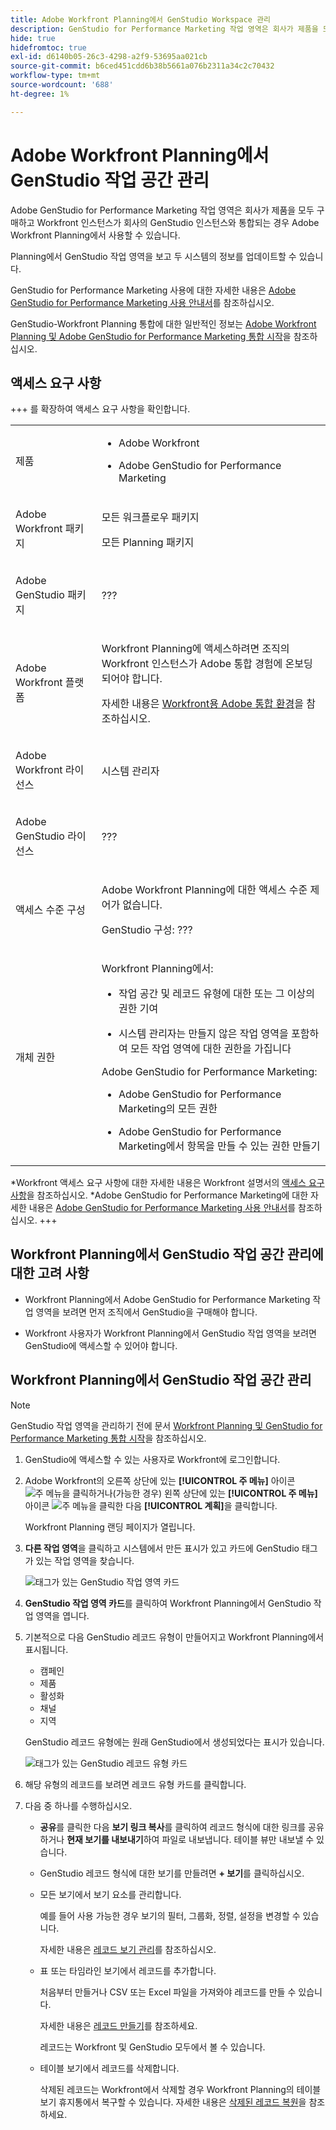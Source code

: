 ```yaml
---
title: Adobe Workfront Planning에서 GenStudio Workspace 관리
description: GenStudio for Performance Marketing 작업 영역은 회사가 제품을 모두 구매하고 Workfront 인스턴스가 회사의 GenStudio 인스턴스와 통합되는 경우 Adobe Workfront Planning에서 사용할 수 있습니다. Planning에서 GenStudio 작업 영역을 보고 두 시스템의 정보를 업데이트할 수 있습니다.
hide: true
hidefromtoc: true
exl-id: d6140b05-26c3-4298-a2f9-53695aa021cb
source-git-commit: b6ced451cdd6b38b5661a076b2311a34c2c70432
workflow-type: tm+mt
source-wordcount: '688'
ht-degree: 1%

---
```


# Adobe Workfront Planning에서 GenStudio 작업 공간 관리

<!--Better metadata, at publishing:
---
title: Manage the GenStudio Workspace in Adobe Workfront Planning
description: The GenStudio for Performance Marketing workspace is available in Adobe Workfront Planning when your company has purchased both products and your instance of Workfront is integrated with your company's instance of GenStudio. You can view the GenStudio workspace from Planning and update information in both systems.
feature: Workfront Planning
role: User, Admin
author: Alina
recommendations: noDisplay, noCatalog
---
-->

<!--MUST update the access requirements below - not complete!!!!!!!!!-->

Adobe GenStudio for Performance Marketing 작업 영역은 회사가 제품을 모두 구매하고 Workfront 인스턴스가 회사의 GenStudio 인스턴스와 통합되는 경우 Adobe Workfront Planning에서 사용할 수 있습니다.

Planning에서 GenStudio 작업 영역을 보고 두 시스템의 정보를 업데이트할 수 있습니다.

GenStudio for Performance Marketing 사용에 대한 자세한 내용은 [Adobe GenStudio for Performance Marketing 사용 안내서](https://experienceleague.adobe.com/en/docs/genstudio-for-performance-marketing/user-guide/home)를 참조하십시오.

GenStudio-Workfront Planning 통합에 대한 일반적인 정보는 [Adobe Workfront Planning 및 Adobe GenStudio for Performance Marketing 통합 시작](/help/quicksilver/planning/planning-and-genstudio-integration/get-started-with-workfront-planning-and-genstudio-integration.md)을 참조하십시오.

## 액세스 요구 사항

+++ 를 확장하여 액세스 요구 사항을 확인합니다. 

<table style="table-layout:auto"> 
<col> 
</col> 
<col> 
</col> 
<tbody> 
    <tr> 
<tr> 
<td> 
   <p> 제품</p> </td> 
   <td> 
   <ul><li><p> Adobe Workfront</p></li> 
   <li><p> Adobe GenStudio for Performance Marketing</p></li>
   </ul></td> 
  </tr>   
<tr> 
   <td role="rowheader"><p>Adobe Workfront 패키지</p></td> 
   <td> 
<p>모든 워크플로우 패키지</p>  
<p>모든 Planning 패키지</p>
   </td> </tr>

<tr> 
   <td role="rowheader"><p>Adobe GenStudio 패키지</p></td> 
   <td> 
<p>???</p>

</td> </tr>

<tr> 
   <td role="rowheader"><p>Adobe Workfront 플랫폼</p></td> 
   <td> 
<p>Workfront Planning에 액세스하려면 조직의 Workfront 인스턴스가 Adobe 통합 경험에 온보딩되어야 합니다.</p> 
<p>자세한 내용은 <a href="/help/quicksilver/workfront-basics/navigate-workfront/workfront-navigation/adobe-unified-experience.md">Workfront용 Adobe 통합 환경</a>을 참조하십시오. </p> 
   </td> 
   </tr> 
  </tr> 
  <tr> 
   <td role="rowheader"><p>Adobe Workfront 라이선스</p></td> 
   <td><p> 시스템 관리자</p>
  </td> 
  </tr> 
  <tr> 
   <td role="rowheader"><p>Adobe GenStudio 라이선스</p></td> 
   <td><p> ???</p>
  </td> 
  </tr> 
  <tr> 
   <td role="rowheader"><p>액세스 수준 구성</p></td> 
   <td> <p>Adobe Workfront Planning에 대한 액세스 수준 제어가 없습니다.</p>  
   <p>GenStudio 구성: ???</p> 
</td> 
  </tr> 
<tr> 
   <td role="rowheader"><p>개체 권한</p></td> 
   <td>  
   <p>Workfront Planning에서: </p>
   <ul>
   <li><p>작업 공간 및 레코드 유형에 대한 또는 그 이상의 권한 기여  </p> </li> 
   <li><p>시스템 관리자는 만들지 않은 작업 영역을 포함하여 모든 작업 영역에 대한 권한을 가집니다</p></li>
   </ul>
   <p>Adobe GenStudio for Performance Marketing: <p>
   <ul>
   <li><p> Adobe GenStudio for Performance Marketing의 모든 권한</p></li>
   <li><p> Adobe GenStudio for Performance Marketing에서 항목을 만들 수 있는 권한 만들기</p></li></ul>
   </td> 
  </tr> 
</tbody> 
</table>

*Workfront 액세스 요구 사항에 대한 자세한 내용은 Workfront 설명서의 [액세스 요구 사항](/help/quicksilver/administration-and-setup/add-users/access-levels-and-object-permissions/access-level-requirements-in-documentation.md)을 참조하십시오.
*Adobe GenStudio for Performance Marketing에 대한 자세한 내용은 [Adobe GenStudio for Performance Marketing 사용 안내서](https://experienceleague.adobe.com/en/docs/genstudio-for-performance-marketing/user-guide/home)를 참조하십시오.
+++   

## Workfront Planning에서 GenStudio 작업 공간 관리에 대한 고려 사항

* Workfront Planning에서 Adobe GenStudio for Performance Marketing 작업 영역을 보려면 먼저 조직에서 GenStudio을 구매해야 합니다.

* Workfront 사용자가 Workfront Planning에서 GenStudio 작업 영역을 보려면 GenStudio에 액세스할 수 있어야 합니다.


## Workfront Planning에서 GenStudio 작업 공간 관리

>[!NOTE]
>
>GenStudio 작업 영역을 관리하기 전에 문서 [Workfront Planning 및 GenStudio for Performance Marketing 통합 시작](/help/quicksilver/planning/planning-and-genstudio-integration/get-started-with-workfront-planning-and-genstudio-integration.md)을 참조하십시오.


1. GenStudio에 액세스할 수 있는 사용자로 Workfront에 로그인합니다.
1. Adobe Workfront의 오른쪽 상단에 있는 **[!UICONTROL 주 메뉴]** 아이콘 ![주 메뉴](/help/_includes/assets/main-menu-icon.png)을 클릭하거나(가능한 경우) 왼쪽 상단에 있는 **[!UICONTROL 주 메뉴]** 아이콘 ![주 메뉴](/help/_includes/assets/main-menu-icon-left-nav.png)을 클릭한 다음 **[!UICONTROL 계획]**&#x200B;을 클릭합니다.

   Workfront Planning 랜딩 페이지가 열립니다.

1. **다른 작업 영역**&#x200B;을 클릭하고 시스템에서 만든 표시가 있고 카드에 GenStudio 태그가 있는 작업 영역을 찾습니다.

   ![태그가 있는 GenStudio 작업 영역 카드](assets/genstudio-card-with-tag-highlighted.png)

1. **GenStudio 작업 영역 카드**&#x200B;를 클릭하여 Workfront Planning에서 GenStudio 작업 영역을 엽니다.
1. 기본적으로 다음 GenStudio 레코드 유형이 만들어지고 Workfront Planning에서 표시됩니다.

   * 캠페인
   * 제품
   * 활성화
   * 채널
   * 지역

   GenStudio 레코드 유형에는 원래 GenStudio에서 생성되었다는 표시가 있습니다.

   ![태그가 있는 GenStudio 레코드 유형 카드](assets/genstudio-record-type-with-tag-and-tooltip-highlighted.png)

1. 해당 유형의 레코드를 보려면 레코드 유형 카드를 클릭합니다.

1. 다음 중 하나를 수행하십시오.

   * **공유**&#x200B;를 클릭한 다음 **보기 링크 복사**&#x200B;를 클릭하여 레코드 형식에 대한 링크를 공유하거나 **현재 보기를 내보내기**&#x200B;하여 파일로 내보냅니다. 테이블 뷰만 내보낼 수 있습니다.

   * GenStudio 레코드 형식에 대한 보기를 만들려면 **+ 보기**&#x200B;를 클릭하십시오.

   * 모든 보기에서 보기 요소를 관리합니다.

     예를 들어 사용 가능한 경우 보기의 필터, 그룹화, 정렬, 설정을 변경할 수 있습니다.

     자세한 내용은 [레코드 보기 관리](/help/quicksilver/planning/views/manage-record-views.md)를 참조하십시오.

   * 표 또는 타임라인 보기에서 레코드를 추가합니다.

     처음부터 만들거나 CSV 또는 Excel 파일을 가져와야 레코드를 만들 수 있습니다.

     자세한 내용은 [레코드 만들기](/help/quicksilver/planning/records/create-records.md)를 참조하세요.

     레코드는 Workfront 및 GenStudio 모두에서 볼 수 있습니다.

   * 테이블 보기에서 레코드를 삭제합니다.

     삭제된 레코드는 Workfront에서 삭제할 경우 Workfront Planning의 테이블 보기 휴지통에서 복구할 수 있습니다. 자세한 내용은 [삭제된 레코드 복원](/help/quicksilver/planning/records/restore-deleted-records.md)을 참조하세요.
